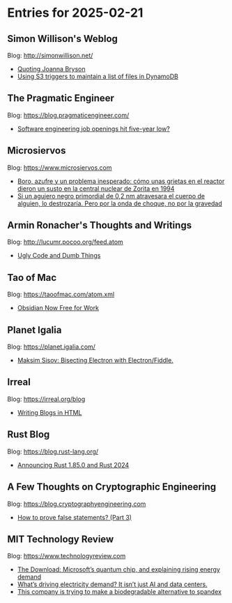 # Entries for 2025-02-21
## Simon Willison's Weblog 
Blog: http://simonwillison.net/ 

- [Quoting Joanna Bryson](https://simonwillison.net/2025/Feb/20/joanna-bryson/#atom-everything)
- [Using S3 triggers to maintain a list of files in DynamoDB](https://simonwillison.net/2025/Feb/19/s3-triggers/#atom-everything)
## The Pragmatic Engineer 
Blog: https://blog.pragmaticengineer.com/ 

- [Software engineering job openings hit five-year low?](https://blog.pragmaticengineer.com/software-engineer-jobs-five-year-low/)
## Microsiervos 
Blog: https://www.microsiervos.com 

- [Boro, azufre y un problema inesperado: cómo unas grietas en el reactor dieron un susto en la central nuclear de Zorita en 1994](https://www.microsiervos.com/archivo/energia/boro-azufre-problema-grietas-reactor-central-nuclear-zorita-1994.html)
- [Si un agujero negro primordial de 0,2 nm atravesara el cuerpo de alguien, lo destrozaría. Pero por la onda de choque, no por la gravedad](https://www.microsiervos.com/archivo/ciencia/agujero-negro-primordial-vs-cuerpo-de-alguien-onda-de-choque-gravedad.html)
## Armin Ronacher's Thoughts and Writings 
Blog: http://lucumr.pocoo.org/feed.atom 

- [Ugly Code and Dumb Things](http://lucumr.pocoo.org/2025/2/20/ugly-code)
## Tao of Mac 
Blog: https://taoofmac.com/atom.xml 

- [Obsidian Now Free for Work](https://taoofmac.com/space/links/2025/02/20/1901)
## Planet Igalia 
Blog: https://planet.igalia.com/ 

- [Maksim Sisov: Bisecting Electron with Electron/Fiddle.](https://blogs.igalia.com/msisov/electron-fiddle-bisect/)
## Irreal 
Blog: https://irreal.org/blog 

- [Writing Blogs in HTML](https://irreal.org/blog/?p=12798)
## Rust Blog 
Blog: https://blog.rust-lang.org/ 

- [Announcing Rust 1.85.0 and Rust 2024](https://blog.rust-lang.org/2025/02/20/Rust-1.85.0.html)
## A Few Thoughts on Cryptographic Engineering 
Blog: https://blog.cryptographyengineering.com 

- [How to prove false statements? (Part 3)](https://blog.cryptographyengineering.com/2025/02/19/how-to-prove-false-statements-part-3/)
## MIT Technology Review 
Blog: https://www.technologyreview.com 

- [The Download: Microsoft’s quantum chip, and explaining rising energy demand](https://www.technologyreview.com/2025/02/20/1112226/the-download-microsoft-quantum-chip-rising-energy-demand/)
- [What’s driving electricity demand? It isn’t just AI and data centers.](https://www.technologyreview.com/2025/02/20/1112119/electricity-demand-2025/)
- [This company is trying to make a biodegradable alternative to spandex](https://www.technologyreview.com/2025/02/20/1111618/biodegradable-spandex-plastic-elastic-good-fibes/)